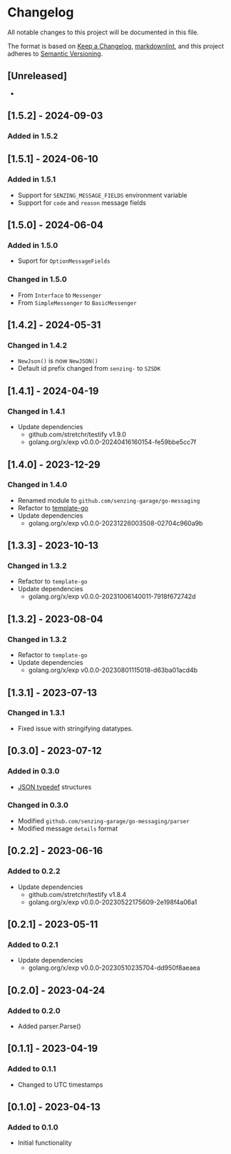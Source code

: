 # Changelog

All notable changes to this project will be documented in this file.

The format is based on [Keep a Changelog](https://keepachangelog.com/en/1.0.0/),
[markdownlint](https://dlaa.me/markdownlint/),
and this project adheres to [Semantic Versioning](https://semver.org/spec/v2.0.0.html).

## [Unreleased]

-

## [1.5.2] - 2024-09-03

### Added in 1.5.2

## [1.5.1] - 2024-06-10

### Added in 1.5.1

- Support for `SENZING_MESSAGE_FIELDS` environment variable
- Support for `code` and `reason` message fields

## [1.5.0] - 2024-06-04

### Added in 1.5.0

- Suport for `OptionMessageFields`

### Changed in 1.5.0

- From `Interface` to `Messenger`
- From `SimpleMessenger` to `BasicMessenger`

## [1.4.2] - 2024-05-31

### Changed in 1.4.2

- `NewJson()` is now `NewJSON()`
- Default id prefix changed from `senzing-` to `SZSDK`

## [1.4.1] - 2024-04-19

### Changed in 1.4.1

- Update dependencies
  - github.com/stretchr/testify v1.9.0
  - golang.org/x/exp v0.0.0-20240416160154-fe59bbe5cc7f

## [1.4.0] - 2023-12-29

### Changed in 1.4.0

- Renamed module to `github.com/senzing-garage/go-messaging`
- Refactor to [template-go](https://github.com/senzing-garage/template-go)
- Update dependencies
  - golang.org/x/exp v0.0.0-20231226003508-02704c960a9b

## [1.3.3] - 2023-10-13

### Changed in 1.3.2

- Refactor to `template-go`
- Update dependencies
  - golang.org/x/exp v0.0.0-20231006140011-7918f672742d

## [1.3.2] - 2023-08-04

### Changed in 1.3.2

- Refactor to `template-go`
- Update dependencies
  - golang.org/x/exp v0.0.0-20230801115018-d63ba01acd4b

## [1.3.1] - 2023-07-13

### Changed in 1.3.1

- Fixed issue with stringifying datatypes.

## [0.3.0] - 2023-07-12

### Added in 0.3.0

- [JSON typedef](https://jsontypedef.com/) structures

### Changed in 0.3.0

- Modified `github.com/senzing-garage/go-messaging/parser`
- Modified message `details` format

## [0.2.2] - 2023-06-16

### Added to 0.2.2

- Update dependencies
  - github.com/stretchr/testify v1.8.4
  - golang.org/x/exp v0.0.0-20230522175609-2e198f4a06a1

## [0.2.1] - 2023-05-11

### Added to 0.2.1

- Update dependencies
  - golang.org/x/exp v0.0.0-20230510235704-dd950f8aeaea

## [0.2.0] - 2023-04-24

### Added to 0.2.0

- Added parser.Parse()

## [0.1.1] - 2023-04-19

### Added to 0.1.1

- Changed to UTC timestamps

## [0.1.0] - 2023-04-13

### Added to 0.1.0

- Initial functionality
